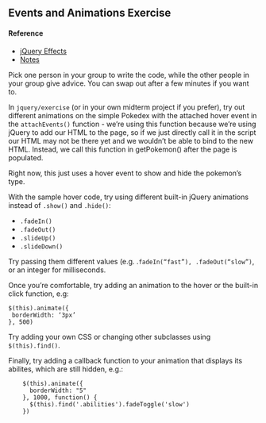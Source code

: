 ## Events and Animations Exercise

#### Reference
- [jQuery Effects](https://www.w3schools.com/jquery/jquery_hide_show.asp)
- [Notes](advanced_jquery.md)

Pick one person in your group to write the code, while the other people in your group give advice. You can swap out after a few minutes if you want to.

In `jquery/exercise` (or in your own midterm project if you prefer), try out different animations on the simple Pokedex with the attached hover event in the `attachEvents()` function - we’re using this function because we’re using jQuery to add our HTML to the page, so if we just directly call it in the script our HTML may not be there yet and we wouldn’t be able to bind to the new HTML. Instead, we call this function in getPokemon() after the page is populated.

Right now, this just uses a hover event to show and hide the pokemon’s type.

With the sample hover code, try using different built-in jQuery animations instead of `.show()` and `.hide()`:

- `.fadeIn()`
- `.fadeOut()`
- `.slideUp()`
- `.slideDown()`

Try passing them different values (e.g. .`fadeIn(“fast”), .fadeOut(“slow”)`, or an integer for milliseconds.

Once you’re comfortable, try adding an animation to the hover or the built-in click function, e.g:

```
$(this).animate({
 borderWidth: ‘3px’
}, 500)
```

Try adding your own CSS or changing other subclasses using `$(this).find()`.


Finally, try adding a callback function to your animation that displays its abilites, which are still hidden, e.g.:

```
    $(this).animate({
      borderWidth: "5"
    }, 1000, function() {
      $(this).find('.abilities').fadeToggle('slow')
    })
```
